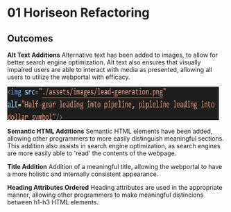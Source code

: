 # 01 Horiseon Refactoring

## Outcomes



**Alt Text Additions** Alternative text has been added to images, to allow for better search engine optimization. Alt text also ensures that visually impaired users are able to interact with media as presented, allowing all users to utilize the webportal with efficacy. 

![example of alt text additions](https://github.com/gabejklotz/horiseon-refactoring/blob/main/assets/images/alt-text-example.jpg)

**Semantic HTML Additions**  Semantic HTML elements have been added, allowing other programmers to more easily distinguish meaningful sections. This addition also assists in search engine optimization, as search engines are more easily able to 'read' the contents of the webpage.  

**Title Addition** Addition of a meaningful title, allowing the webportal to have a more holistic and internally consistent appearance.

**Heading Attributes Ordered** Heading attributes are used in the appropriate manner, allowing other programmers to make meaningful distincions between h1-h3 HTML elements. 

